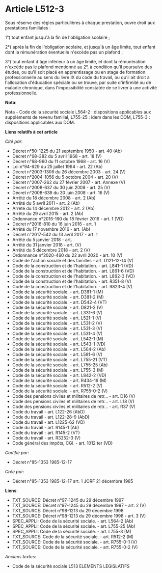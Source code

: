# Article L512-3

Sous réserve des règles particulières à chaque prestation, ouvre droit aux prestations familiales :

1°) tout enfant jusqu'à la fin de l'obligation scolaire ; 

2°) après la fin de l'obligation scolaire, et jusqu'à un âge limite, tout enfant dont la rémunération éventuelle n'excède pas
un plafond ; 

3°) tout enfant d'âge inférieur à un âge limite, et dont la rémunération n'excède pas le plafond mentionné au 2°, à condition
qu'il poursuive des études, ou qu'il soit placé en apprentissage ou en stage de formation professionnelle au sens du livre IX
du code du travail, ou qu'il ait droit à l'allocation d'éducation spéciale ou se trouve, par suite d'infirmité ou de maladie
chronique, dans l'impossibilité constatée de se livrer à une activité professionnelle.

**Nota:**

Nota - Code de la sécurité sociale L564-2 : dispositions applicables aux suppléments de revenu familial, L755-25 : idem dans
les DOM, L755-3 : dispositions applicables aux DOM.

**Liens relatifs à cet article**

_Cité par_:

  - Décret n°50-1225 du 21 septembre 1950 - art. 40 (Ab)
  - Décret n°68-382 du 5 avril 1968 - art. 18 (V)
  - Décret n°68-960 du 11 octobre 1968 - art. 16 (V)
  - Loi n°94-629 du 25 juillet 1994 - art. 22 (Ab)
  - Décret n°2003-1306 du 26 décembre 2003 - art. 24 (V)
  - Décret n°2004-1056 du 5 octobre 2004 - art. 20 (V)
  - Décret  n°2007-262 du 27 février 2007 - art. Annexe (V)
  - Décret n°2008-637 du 30 juin 2008 - art. 25 (V)
  - Décret n°2008-639 du 30 juin 2008 - art. 16 (V)
  - Arrêté du 18 décembre 2008 - art. 2 (Ab)
  - Arrêté du 5 avril 2011 - art. 2 (Ab)
  - Arrêté du 14 décembre 2012 - art. 2 (Ab)
  - Arrêté du 29 avril 2015 - art. 2 (Ab)
  - Ordonnance n°2016-160 du 18 février 2016 - art. 1 (VD)
  - Décret n°2016-810 du 16 juin 2016 - art. 1
  - Arrêté du 17 novembre 2016 - art. (Ab)
  - Décret n°2017-542 du 13 avril 2017 - art. 1
  - Arrêté du 5 janvier 2018 - art.
  - Arrêté du 31 janvier 2018 - art. (V)
  - Arrêté du 5 décembre 2018 - art. 2 (V)
  - Ordonnance n°2020-460 du 22 avril 2020 - art. 10 (V)
  - Code de l'action sociale et des familles - art. D121-12-14 (V)
  - Code de la construction et de l'habitation. - art. L841-1 (VD)
  - Code de la construction et de l'habitation. - art. L861-6 (VD)
  - Code de la construction et de l'habitation. - art. L862-3 (VD)
  - Code de la construction et de l'habitation. - art. R351-8 (V)
  - Code de la construction et de l'habitation. - art. R823-4 (V)
  - Code de la sécurité sociale. - art. D381-1 (M)
  - Code de la sécurité sociale. - art. D381-2 (M)
  - Code de la sécurité sociale. - art. D542-4 (VT)
  - Code de la sécurité sociale. - art. D821-2 (V)
  - Code de la sécurité sociale. - art. L331-6 (V)
  - Code de la sécurité sociale. - art. L521-1 (V)
  - Code de la sécurité sociale. - art. L531-2 (V)
  - Code de la sécurité sociale. - art. L531-3 (V)
  - Code de la sécurité sociale. - art. L531-4 (V)
  - Code de la sécurité sociale. - art. L542-1 (M)
  - Code de la sécurité sociale. - art. L543-1 (VD)
  - Code de la sécurité sociale. - art. L564-2 (Ab)
  - Code de la sécurité sociale. - art. L581-6 (V)
  - Code de la sécurité sociale. - art. L755-21 (VT)
  - Code de la sécurité sociale. - art. L755-25 (Ab)
  - Code de la sécurité sociale. - art. L755-3 (M)
  - Code de la sécurité sociale. - art. L842-2 (VD)
  - Code de la sécurité sociale. - art. R434-16 (M)
  - Code de la sécurité sociale. - art. R512-2 (V)
  - Code de la sécurité sociale. - art. R755-0-2 (V)
  - Code des pensions civiles et militaires de retr... - art. D16 (V)
  - Code des pensions civiles et militaires de retr... - art. L18 (V)
  - Code des pensions civiles et militaires de retr... - art. R37 (V)
  - Code du travail - art. L122-26 (AbD)
  - Code du travail - art. L122-28-9 (AbD)
  - Code du travail - art. L1225-62 (VD)
  - Code du travail - art. R145-1 (Ab)
  - Code du travail - art. R145-2 (VT)
  - Code du travail - art. R3252-3 (V)
  - Code général des impôts, CGI. - art. 1012 ter (VD)

_Codifié par_:

  - Décret n°85-1353 1985-12-17

_Créé par_:

  - Décret n°85-1353 1985-12-17 art. 1 JORF 21 décembre 1985

**Liens**:

  - TXT_SOURCE: Décret n°97-1245 du 29 décembre 1997
  - TXT_SOURCE: Décret n°97-1245 du 29 décembre 1997 - art. 2 (V)
  - TXT_SOURCE: Décret n°98-1213 du 29 décembre 1998
  - TXT_SOURCE: Décret n°98-1213 du 29 décembre 1998 - art. 3 (V)
  - SPEC_APPLI: Code de la sécurité sociale. - art. L564-2 (Ab)
  - SPEC_APPLI: Code de la sécurité sociale. - art. L755-25 (Ab)
  - SPEC_APPLI: Code de la sécurité sociale. - art. L755-3 (M)
  - TXT_SOURCE: Code de la sécurité sociale. - art. R512-2 (M)
  - TXT_SOURCE: Code de la sécurité sociale. - art. R755-0-1 (V)
  - TXT_SOURCE: Code de la sécurité sociale. - art. R755-0-2 (V)

_Anciens textes_:

  - Code de la sécurité sociale L513 ELEMENTS LEGISLATIFS

